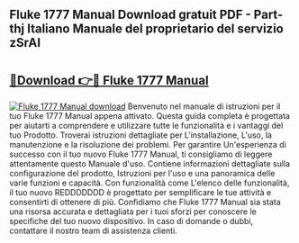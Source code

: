 ## Fluke 1777 Manual Download gratuit PDF - Part-thj Italiano Manuale del proprietario del servizio zSrAI

# <h2><a href="http://dfe2ajj.blite.top/?on=Fluke+1777+Manual">🔗Download 👉🔴 Fluke 1777 Manual</a></h2>

[![Fluke 1777 Manual download](https://i.imgur.com/lujVjoI.png)](http://dfe2ajj.blite.top/?on=Fluke+1777+Manual)
Benvenuto nel manuale di istruzioni per il tuo Fluke 1777 Manual appena attivato. Questa guida completa è progettata per aiutarti a comprendere e utilizzare tutte le funzionalità e i vantaggi del tuo Prodotto. Troverai istruzioni dettagliate per L'installazione, L'uso, la manutenzione e la risoluzione dei problemi. Per garantire Un'esperienza di successo con il tuo nuovo Fluke 1777 Manual, ti consigliamo di leggere attentamente questo Manuale d'uso. Contiene informazioni dettagliate sulla configurazione del prodotto, Istruzioni per l'uso e una panoramica delle varie funzioni e capacità. Con funzionalità come L'elenco delle funzionalità, il tuo nuovo REDDDDDDD è progettato per semplificare le tue attività e consentirti di ottenere di più. Confidiamo che Fluke 1777 Manual sia stata una risorsa accurata e dettagliata per i tuoi sforzi per conoscere le specifiche del tuo nuovo dispositivo. In caso di domande o dubbi, contattare il nostro team di assistenza clienti.
